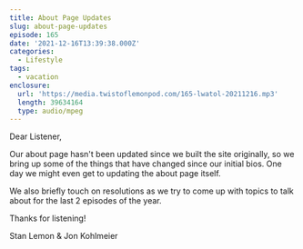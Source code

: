 ```yaml
---
title: About Page Updates
slug: about-page-updates
episode: 165
date: '2021-12-16T13:39:38.000Z'
categories:
  - Lifestyle
tags:
  - vacation
enclosure:
  url: 'https://media.twistoflemonpod.com/165-lwatol-20211216.mp3'
  length: 39634164
  type: audio/mpeg
---
```


Dear Listener,

Our about page hasn't been updated since we built the site originally, so we bring up some of the things that have changed since our initial bios. One day we might even get to updating the about page itself.

We also briefly touch on resolutions as we try to come up with topics to talk about for the last 2 episodes of the year.

Thanks for listening!

Stan Lemon & Jon Kohlmeier

